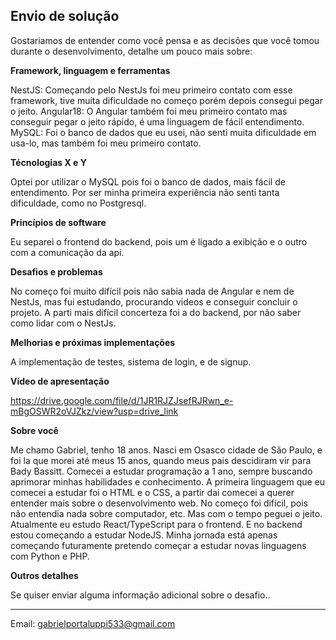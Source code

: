 ## Envio de solução

Gostariamos de entender como você pensa e as decisões que você tomou durante o desenvolvimento, detalhe um pouco mais sobre:

**Framework, linguagem e ferramentas**

NestJS: Começando pelo NestJs foi meu primeiro contato com esse framework, tive muita dificuldade no começo porém depois consegui pegar o jeito.
Angular18: O Angular também foi meu primeiro contato mas conseguir pegar o jeito rápido, é uma linguagem de fácil entendimento.
MySQL: Foi o banco de dados que eu usei, não senti muita dificuldade em usa-lo, mas também foi meu primeiro contato.

**Técnologias X e Y**

Optei por utilizar o MySQL pois foi o banco de dados, mais fácil de entendimento. Por ser minha primeira experiência não senti tanta dificuldade, como no Postgresql.

**Princípios de software**

Eu separei o frontend do backend, pois um é ligado a exibição e o outro com a comunicação da api. 

**Desafios e problemas**

No começo foi muito difícil pois não sabia nada de Angular e nem de NestJs, mas fui estudando, procurando videos e conseguir concluir o projeto. A parti mais difícil concerteza foi a do backend, por não saber como lidar com o NestJs.

**Melhorias e próximas implementações**

A implementação de testes, sistema de login, e de signup.

**Vídeo de apresentação**

https://drive.google.com/file/d/1JR1RJZJsefRJRwn_e-mBgOSWR2oVJZkz/view?usp=drive_link

**Sobre você**

Me chamo Gabriel, tenho 18 anos. Nasci em Osasco cidade de São Paulo, e foi la que morei até meus 15 anos, quando meus pais descidiram vir para Bady Bassitt.
Comecei a estudar programação a 1 ano, sempre buscando aprimorar minhas habilidades e conhecimento. A primeira linguagem que eu comecei a estudar foi o HTML e o CSS, a partir dai comecei a querer entender mais sobre o desenvolvimento web. No começo foi difícil, pois não entendia nada sobre computador, etc. Mas com o tempo peguei o jeito.
Atualmente eu estudo React/TypeScript para o frontend. E no backend estou começando a estudar NodeJS.
Minha jornada está apenas começando futuramente pretendo começar a estudar novas linguagens com Python e PHP.


**Outros detalhes**

Se quiser enviar alguma informação adicional sobre o desafio..


---

Email: gabrielportaluppi533@gmail.com



